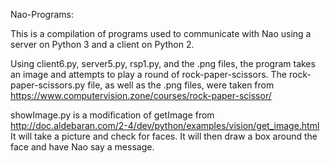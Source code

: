 Nao-Programs:

This is a compilation of programs used to communicate with Nao using a server on Python 3 and a client on Python 2.

Using client6.py, server5.py, rsp1.py, and the .png files, the program takes an image and attempts to play a round of rock-paper-scissors.
The rock-paper-scissors.py file, as well as the .png files, were taken from https://www.computervision.zone/courses/rock-paper-scissor/

showImage.py is a modification of getImage from http://doc.aldebaran.com/2-4/dev/python/examples/vision/get_image.html
It will take a picture and check for faces. It will then draw a box around the face and have Nao say a message.
